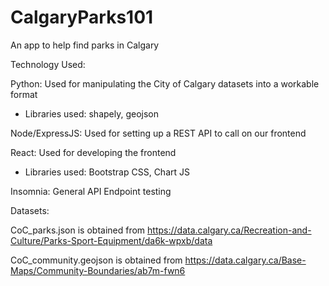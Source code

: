 # CalgaryParks101
An app to help find parks in Calgary

Technology Used:

Python: Used for manipulating the City of Calgary datasets into a workable format
 - Libraries used: shapely, geojson
 
Node/ExpressJS: Used for setting up a REST API to call on our frontend

React: Used for developing the frontend
- Libraries used: Bootstrap CSS, Chart JS

Insomnia: General API Endpoint testing


Datasets:

CoC_parks.json is obtained from 
https://data.calgary.ca/Recreation-and-Culture/Parks-Sport-Equipment/da6k-wpxb/data

CoC_community.geojson is obtained from
https://data.calgary.ca/Base-Maps/Community-Boundaries/ab7m-fwn6
